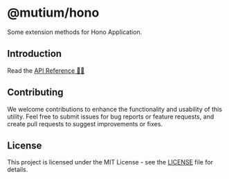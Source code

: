 # @mutium/hono

Some extension methods for Hono Application.

## Introduction

Read the [API Reference 🧑‍💻](./docs/api-reference.md)

## Contributing

We welcome contributions to enhance the functionality and usability of this utility. Feel free to submit issues for bug reports or feature requests, and create pull requests to suggest improvements or fixes.

## License

This project is licensed under the MIT License - see the [LICENSE](./LICENSE) file for details.
